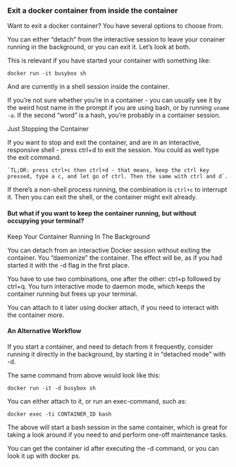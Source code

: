 ### Exit a docker container from inside the container

Want to exit a docker container? You have several options to choose from.

You can either “detach” from the interactive session to leave your conainer running in the background, or you can exit it. Let’s look at both.

This is relevant if you have started your container with something like:

`docker run -it busybox sh`

And are currently in a shell session inside the container.

If you’re not sure whether you’re in a container - you can usually see it by the weird host name in the prompt if you are using bash, or by running `uname -a`. If the second “word” is a hash, you’re probably in a container session.

Just Stopping the Container

If you want to stop and exit the container, and are in an interactive, responsive shell - press ctrl+d to exit the session. You could as well type the exit command.

    `TL;DR: press ctrl+c then ctrl+d - that means, keep the ctrl key pressed, type a c, and let go of ctrl. Then the same with ctrl and d`.

If there’s a non-shell process running, the combination is `ctrl+c` to interrupt it. Then you can exit the shell, or the container might exit already.

#### But what if you want to keep the container running, but without occupying your terminal?
Keep Your Container Running In The Background

You can detach from an interactive Docker session without exiting the container. You “daemonize” the container. The effect will be, as if you had started it with the -d flag in the first place.

You have to use two combinations, one after the other: ctrl+p followed by ctrl+q. You turn interactive mode to daemon mode, which keeps the container running but frees up your terminal.

You can attach to it later using docker attach, if you need to interact with the container more.

#### An Alternative Workflow

If you start a container, and need to detach from it frequently, consider running it directly in the background, by starting it in “detached mode” with -d.

The same command from above would look like this:

`docker run -it -d busybox sh`

You can either attach to it, or run an exec-command, such as:

`docker exec -ti CONTAINER_ID bash`

The above will start a bash session in the same container, which is great for taking a look around if you need to and perform one-off maintenance tasks.

You can get the container id after executing the -d command, or you can look it up with docker ps.
